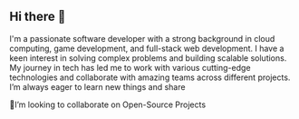 ## Hi there 👋

I'm a passionate software developer with a strong background in cloud computing, game development, and full-stack web development. I have a keen interest in solving complex problems and building scalable solutions.  
My journey in tech has led me to work with various cutting-edge technologies and collaborate with amazing teams across different projects. I’m always eager to learn new things and share

👯I’m looking to collaborate on Open-Source Projects
